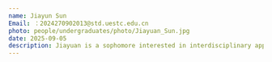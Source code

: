 ```yaml
---
name: Jiayun Sun
Email: ：2024270902013@std.uestc.edu.cn
photo: people/undergraduates/photo/Jiayuan_Sun.jpg
date: 2025-09-05
description: Jiayuan is a sophomore interested in interdisciplinary applications of AI in scientific research. He hopes to gain practical experience and contribute to the development of relevant research projects.
---
```



